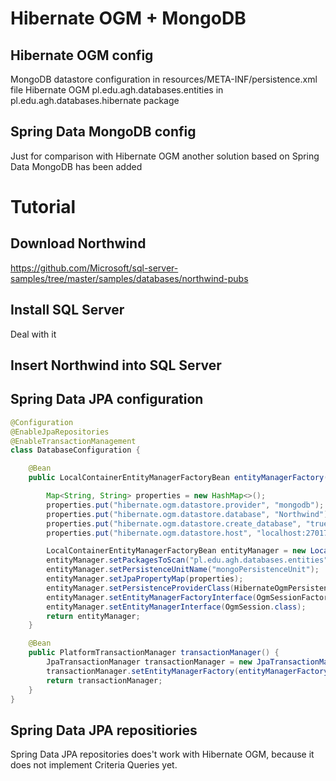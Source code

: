 # Hibernate OGM + MongoDB

## Hibernate OGM config
MongoDB datastore configuration in resources/META-INF/persistence.xml file
Hibernate OGM pl.edu.agh.databases.entities in pl.edu.agh.databases.hibernate package

## Spring Data MongoDB config
Just for comparison with Hibernate OGM another solution based on Spring Data MongoDB has been added

# Tutorial

## Download Northwind
https://github.com/Microsoft/sql-server-samples/tree/master/samples/databases/northwind-pubs

## Install SQL Server
Deal with it

## Insert Northwind into SQL Server

## Spring Data JPA configuration
```Java
@Configuration
@EnableJpaRepositories
@EnableTransactionManagement
class DatabaseConfiguration {

    @Bean
    public LocalContainerEntityManagerFactoryBean entityManagerFactory() {

        Map<String, String> properties = new HashMap<>();
        properties.put("hibernate.ogm.datastore.provider", "mongodb");
        properties.put("hibernate.ogm.datastore.database", "Northwind");
        properties.put("hibernate.ogm.datastore.create_database", "true");
        properties.put("hibernate.ogm.datastore.host", "localhost:27017");

        LocalContainerEntityManagerFactoryBean entityManager = new LocalContainerEntityManagerFactoryBean();
        entityManager.setPackagesToScan("pl.edu.agh.databases.entities");
        entityManager.setPersistenceUnitName("mongoPersistenceUnit");
        entityManager.setJpaPropertyMap(properties);
        entityManager.setPersistenceProviderClass(HibernateOgmPersistence.class);
        entityManager.setEntityManagerFactoryInterface(OgmSessionFactory.class);
        entityManager.setEntityManagerInterface(OgmSession.class);
        return entityManager;
    }

    @Bean
    public PlatformTransactionManager transactionManager() {
        JpaTransactionManager transactionManager = new JpaTransactionManager();
        transactionManager.setEntityManagerFactory(entityManagerFactory().getObject());
        return transactionManager;
    }
}
```

## Spring Data JPA repositiories
Spring Data JPA repositories does't work with Hibernate OGM, because it does not implement Criteria Queries yet.